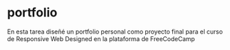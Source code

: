 # portfolio
En esta tarea diseñé un portfolio personal como proyecto final para el curso de Responsive Web Designed en la plataforma de FreeCodeCamp
